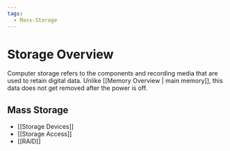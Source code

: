 ```yaml
---
tags:
  - Mass-Storage
---
```

# Storage Overview
Computer storage refers to the components and recording media that are used to retain digital data. Unlike [[Memory Overview | main memory]], this data does not get removed after the power is off.
## Mass Storage
* [[Storage Devices]]
* [[Storage Access]]
* [[RAID]]